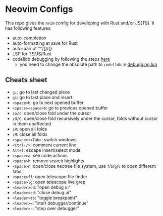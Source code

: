 # Neovim Configs 

This repo gives the `nvim` config for developing with Rust and/or JS(TS). It has following features:
- auto-completion
- auto-formatting at save for Rust 
- auto-pair of ""/[]/{}
- LSP for TS/JS/Rust
- codelldb debugging by following the steps [here](https://github.com/mfussenegger/nvim-dap/wiki/C-C---Rust-(via--codelldb))
    - you need to change the absolute path to `codelldb` in [debugging.lua](/lua/plugins/debugging.lua) 

## Cheats sheet

- `g;`: go to last changed place
- `gi`: go to last place and insert
- `<space>b`: go to next opened buffer 
- `<space><space>b`: go to previous opened buffer 
- `zo/c`: open/close fold under the cursor
- `zO/C`: open/close fold recursively under the cursor, folds without cursor in them unaffected
- `zR`: open all folds 
- `zM`: close all folds 
- `<space>+<Tab>`: switch windows 
- `<Ctrl-/>`: comment current line
- `Alt+f`: escape insert/select mode 
- `<space>a`: see code actions
- `<space>h`: remove search highlights 
- `<space>n`: open/close neotree file system, use `f`/`b`/`g`/`c` to open different tabs 
- `<space>ff`: open telescope file finder 
- `<space>lg`: open telescope live grep 
- `<leader>od`: "open debug ui"
- `<leader>cd`: "close debug ui"
- `<leader>tb`: "toggle breakpoint"
- `<leader>=`: "start debugger/continue"
- `<leader>-`: "step over debugger"
